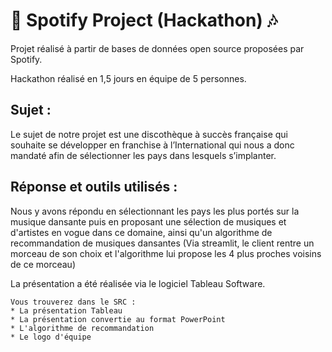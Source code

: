 # :musical_note: Spotify Project (Hackathon) :notes:

Projet réalisé à partir de bases de données open source proposées par Spotify.

Hackathon réalisé en 1,5 jours en équipe de 5 personnes.

## Sujet :
Le sujet de notre projet est une discothèque à succès française qui souhaite se développer en franchise à l’International qui nous a donc mandaté afin de sélectionner les pays dans lesquels s’implanter.

## Réponse et outils utilisés :
Nous y avons répondu en sélectionnant les pays les plus portés sur la musique dansante puis en proposant une sélection de musiques et d'artistes en vogue dans ce domaine, ainsi qu'un algorithme de recommandation de musiques dansantes (Via streamlit, le client rentre un morceau de son choix et l'algorithme lui propose les 4 plus proches voisins de ce morceau)

La présentation a été réalisée via le logiciel Tableau Software.  

```
Vous trouverez dans le SRC :
* La présentation Tableau
* La présentation convertie au format PowerPoint
* L'algorithme de recommandation
* Le logo d'équipe
```
